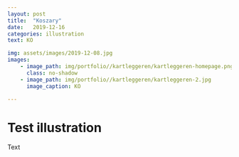 ```yaml
---
layout: post
title:  "Koszary"
date:   2019-12-16
categories: illustration
text: KO

img: assets/images/2019-12-08.jpg
images: 
    - image_path: img/portfolio//kartleggeren/kartleggeren-homepage.png
      class: no-shadow
    - image_path: img/portfolio//kartleggeren/kartleggeren-2.jpg
      image_caption: KO

---
```


# Test illustration
Text

